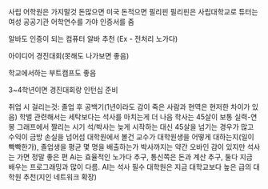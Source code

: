사립 어학원은 가지말것
돈많으면 미국 돈적으면 필리핀
필리핀은 사립대학교로
튜터는 여성
공공기관 어학연수를 가야 인증서를 줌

알바도 인증이 되는 컴퓨터 알바 추천
(Ex - 전처리 노가다)

아이디어 경진대회(못해도 나가보면 좋음)

학교에서하는 부트캠프도 좋음

3~4학년이면 경진대회랑 인턴십 준비

취업 시 걸리는것:
졸업 후 공백기(1년이라도 감이 죽은 사람과 현역은 현저한 차이가 있음)
학벌 관련해서는 세탁보다는 석사를 마치는게 더 나음
학사는 45살이 보통 실력-연봉 그래프에서 짤리는 시기
석/박사는 늦게 시작하는 대신 45살을 넘기는 경우가 많고 수익이 금방 손실을 넘어섬
대학원에서 볼건 교수가 대학원생을 어떻게 대하는지(일이 빡빡한가), 졸업생을 평균 몇 명을 배출하는가
박사까지는 약간 오바인 감이 있지만 석사는 가면 정말 좋은 편
Ai는 효율적인 노가다 추구, 통신쪽은 돈과 계산 추구, 둘다 지금 배우는 프로그래밍과 많이 다름.
AI는 석사 필수
대학원은 지금 대학교보다 높은 급의 대학원 추천(지인 네트워크 확장)
